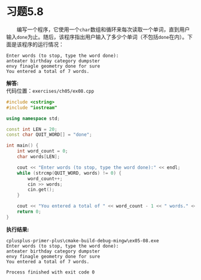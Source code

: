 # 习题5.8

&emsp;&emsp;编写一个程序，它使用一个`char`数组和循环来每次读取一个单词，直到用户输入`done`为止。随后，该程序指出用户输入了多少个单词（不包括`done`在内）。下面是该程序的运行情况：
```
Enter words (to stop, type the word done):
anteater birthday category dumpster
envy finagle geometry done for sure
You entered a total of 7 words.
```

**解答:**  
代码位置：`exercises/ch05/ex08.cpp`
```c++
#include <cstring>
#include "iostream"

using namespace std;

const int LEN = 20;
const char QUIT_WORD[] = "done";

int main() {
    int word_count = 0;
    char words[LEN];

    cout << "Enter words (to stop, type the word done):" << endl;
    while (strcmp(QUIT_WORD, words) != 0) {
        word_count++;
        cin >> words;
        cin.get();
    }

    cout << "You entered a total of " << word_count - 1 << " words." << endl;
    return 0;
}
```

**执行结果:**  
```
cplusplus-primer-plus\cmake-build-debug-mingw\ex05-08.exe
Enter words (to stop, type the word done):
anteater birthday category dumpster
envy finagle geometry done for sure
You entered a total of 7 words.

Process finished with exit code 0
```